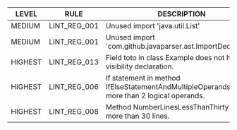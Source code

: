 | LEVEL | RULE | DESCRIPTION |
| ----- | ---- | ----------- |
| MEDIUM | LINT_REG_001 | Unused import 'java.util.List' |
| MEDIUM | LINT_REG_001 | Unused import 'com.github.javaparser.ast.ImportDeclaration' |
| HIGHEST | LINT_REG_013 | Field toto in class Example does not have a visibility declaration. |
| HIGHEST | LINT_REG_006 | If statement in method IfElseStatementAndMultipleOperands has more than 2 logical operands. |
| HIGHEST | LINT_REG_008 | Method NumberLinesLessThanThirty has more than 30 lines. |
